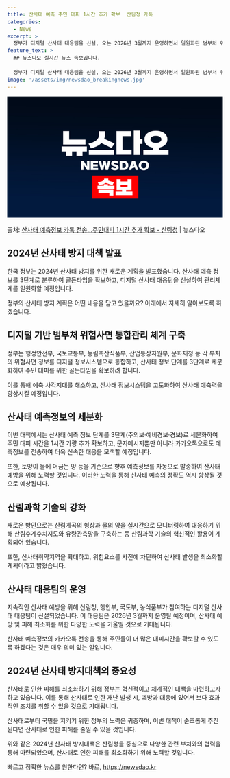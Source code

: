 ```yaml
---
title: 산사태 예측 주민 대피 1시간 추가 확보  산림청 카톡
categories:
  - News
excerpt: >
  정부가 디지털 산사태 대응팀을 신설, 오는 2026년 3월까지 운영하면서 일원화된 범부처 위험사면 통합관리체…
feature_text: >
  ## 뉴스다오 실시간 뉴스 속보입니다.

  정부가 디지털 산사태 대응팀을 신설, 오는 2026년 3월까지 운영하면서 일원화된 범부처 위험사면 통합관리체…
image: '/assets/img/newsdao_breakingnews.jpg'
---
```


![뉴스다오 속보](/assets/img/newsdao_breakingnews.jpg)

<p>출처: <a href="https://newsdao.kr/3811" rel="dofollow">산사태 예측정보 카톡 전송…주민대피 1시간 추가 확보 - 산림청</a> | 뉴스다오</p>

<h2 data-ke-size="size26">2024년 산사태 방지 대책 발표</h2>
한국 정부는 2024년 산사태 방지를 위한 새로운 계획을 발표했습니다. 산사태 예측 정보를 3단계로 분류하여 골든타임을 확보하고, 디지털 산사태 대응팀을 신설하여 관리체계를 일원화할 예정입니다.

<p data-ke-size="size16">정부의 산사태 방지 계획은 어떤 내용을 담고 있을까요? 아래에서 자세히 알아보도록 하겠습니다.</p>

<h2 data-ke-size="size23">디지털 기반 범부처 위험사면 통합관리 체계 구축</h2>
정부는 행정안전부, 국토교통부, 농림축산식품부, 산업통상자원부, 문화재청 등 각 부처의 위험사면 정보를 디지털 정보시스템으로 통합하고, 산사태 정보 단계를 3단계로 세분화하여 주민 대피를 위한 골든타임을 확보하려 합니다.

<p data-ke-size="size16">이를 통해 예측 사각지대를 해소하고, 산사태 정보시스템을 고도화하여 산사태 예측력을 향상시킬 예정입니다.</p>

<h2 data-ke-size="size23">산사태 예측정보의 세분화</h2>
이번 대책에서는 산사태 예측 정보 단계를 3단계(주의보·예비경보·경보)로 세분화하여 주민 대피 시간을 1시간 가량 추가 확보하고, 문자메시지뿐만 아니라 카카오톡으로도 예측정보를 전송하여 더욱 신속한 대응을 모색할 예정입니다.

<p data-ke-size="size16">또한, 토양이 물에 머금는 양 등을 기준으로 향후 예측정보를 자동으로 발송하여 산사태 예방을 위해 노력할 것입니다. 이러한 노력을 통해 산사태 예측의 정확도 역시 향상될 것으로 예상됩니다.</p>

<h2 data-ke-size="size23">산림과학 기술의 강화</h2>
새로운 방안으로는 산림계곡의 형상과 물의 양을 실시간으로 모니터링하여 대응하기 위해 산림수계수치지도와 유량관측망을 구축하는 등 산림과학 기술의 혁신적인 활용이 계획되어 있습니다.

<p data-ke-size="size16">또한, 산사태취약지역을 확대하고, 위험요소를 사전에 차단하여 산사태 발생을 최소화할 계획이라고 밝혔습니다.</p>

<h2 data-ke-size="size23">산사태 대응팀의 운영</h2>
지속적인 산사태 예방을 위해 산림청, 행안부, 국토부, 농식품부가 참여하는 디지털 산사태 대응팀이 신설되었습니다. 이 대응팀은 2026년 3월까지 운영될 예정이며, 산사태 예방 및 피해 최소화를 위한 다양한 노력을 기울일 것으로 기대됩니다.

<p data-ke-size="size16">산사태 예측정보의 카카오톡 전송을 통해 주민들이 더 많은 대피시간을 확보할 수 있도록 하겠다는 것은 매우 의미 있는 일입니다.</p>

<h2 data-ke-size="size23">2024년 산사태 방지대책의 중요성</h2>
산사태로 인한 피해를 최소화하기 위해 정부는 혁신적이고 체계적인 대책을 마련하고자 하고 있습니다. 이를 통해 산사태로 인한 재난 발생 시, 예방과 대응에 있어서 보다 효과적인 조치를 취할 수 있을 것으로 기대됩니다.

<p data-ke-size="size16">산사태로부터 국민을 지키기 위한 정부의 노력은 귀중하며, 이번 대책이 순조롭게 추진된다면 산사태로 인한 피해를 줄일 수 있을 것입니다.</p>

위와 같은 2024년 산사태 방지대책은 산림청을 중심으로 다양한 관련 부처와의 협력을 통해 마련되었으며, 산사태로 인한 피해를 최소화하기 위해 노력할 것입니다. 

빠르고 정확한 뉴스를 원한다면? 바로, <a href="https://newsdao.kr" rel="dofollow">https://newsdao.kr</a>


